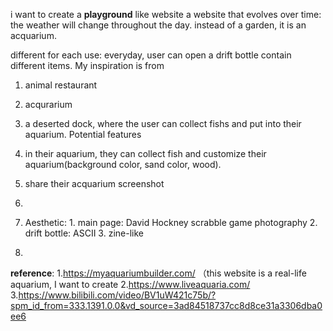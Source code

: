 i want to create a **playground** like website
a website that evolves over time: the weather will change throughout the day.
instead of a garden, it is an acquarium.

different for each use: everyday, user can open a drift bottle contain different items.
My inspiration is from 
1. animal restaurant
2. acqurarium 

3. a deserted dock, where the user can collect fishs and put into their aquarium.
   Potential features
4. in their aquarium, they can collect fish and customize their aquarium(background color, sand color, wood).
5. share their acquarium screenshot
6. 

7. Aesthetic: 1. main page: David Hockney scrabble game photography 2. drift bottle: ASCII 3. zine-like 
8. 
**reference**:
1.https://myaquariumbuilder.com/ （this website is a real-life aquarium, I want to create 
2.https://www.liveaquaria.com/
3.https://www.bilibili.com/video/BV1uW421c75b/?spm_id_from=333.1391.0.0&vd_source=3ad84518737cc8d8ce31a3306dba0ee6
